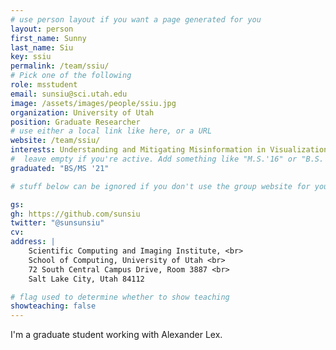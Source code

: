 ```yaml
---
# use person layout if you want a page generated for you
layout: person
first_name: Sunny
last_name: Siu
key: ssiu	
permalink: /team/ssiu/
# Pick one of the following
role: msstudent
email: sunsiu@sci.utah.edu
image: /assets/images/people/ssiu.jpg
organization: University of Utah
position: Graduate Researcher
# use either a local link like here, or a URL
website: /team/ssiu/
interests: Understanding and Mitigating Misinformation in Visualizations On Social Media
#  leave empty if you're active. Add something like "M.S.'16" or "B.S.'17" if you got a degree while at VDL. Add "N" if you left VDS before you got a degree.
graduated: "BS/MS '21"

# stuff below can be ignored if you don't use the group website for your private website

gs:
gh: https://github.com/sunsiu
twitter: "@sunsunsiu"
cv:
address: |
    Scientific Computing and Imaging Institute, <br>
    School of Computing, University of Utah <br>
    72 South Central Campus Drive, Room 3887 <br>
    Salt Lake City, Utah 84112

# flag used to determine whether to show teaching
showteaching: false
---
```



I'm a graduate student working with Alexander Lex.
